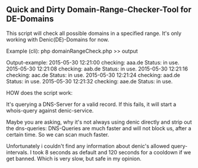 Quick and Dirty Domain-Range-Checker-Tool for DE-Domains
--------------------------------------------------------

This script will check all possible domains in a specified
range. It's only working with Denic(DE)-Domains for now.

Example (cli):
php domainRangeCheck.php >> output

Output-example:
2015-05-30 12:21:00 checking: aaa.de Status: in use.
2015-05-30 12:21:08 checking: aab.de Status: in use.
2015-05-30 12:21:16 checking: aac.de Status: in use.
2015-05-30 12:21:24 checking: aad.de Status: in use.
2015-05-30 12:21:32 checking: aae.de Status: in use.

HOW does the script work:

It's querying a DNS-Server for a valid record.
If this fails, it will start a whois-query against denic-service.

Maybe you are asking, why it's not always using denic directly
and strip out the dns-queries:
DNS-Queries are much faster and will not block us, after a certain
time. So we can scan much faster.

Unfortunately i couldn't find any information about denic's allowed
query-intervals. I took 8 seconds as default and 120 seconds for a 
cooldown if we get banned. Which is very slow, but safe in my opinion.
